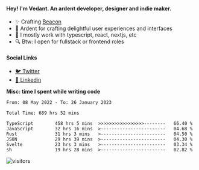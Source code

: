 #### Hey! I'm Vedant. An ardent developer, designer and indie maker.
- ✨ Crafting [Beacon](https://github.com/withbeacon/beacon)
- 💙 Ardent for crafting delightful user experiences and interfaces
- 🚀 I mostly work with typescript, react, nextjs, etc
- 🔍 Btw: I open for fullstack or frontend roles

#### Social Links
- [🐦 Twitter](https://twitter.com/vedantnn7)
- [💼 Linkedin](https://linkedin.com/in/vedant-nandwana)

**Misc: time I spent while writing code**
<!--START_SECTION:waka-->

```text
From: 08 May 2022 - To: 26 January 2023

Total Time: 689 hrs 52 mins

TypeScript        458 hrs 5 mins  >>>>>>>>>>>>>>>>>--------   66.40 %
JavaScript        32 hrs 16 mins  >------------------------   04.68 %
Rust              31 hrs 3 mins   >------------------------   04.50 %
JSON              29 hrs 39 mins  >------------------------   04.30 %
Svelte            23 hrs 3 mins   >------------------------   03.34 %
sh                19 hrs 28 mins  >------------------------   02.82 %
```

<!--END_SECTION:waka-->


<!--START_SECTION:activity-->
![visitors](https://visitor-badge.laobi.icu/badge?page_id=vedantnn71.vedantnn71)
<!--END_SECTION:activity-->
